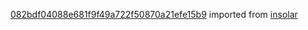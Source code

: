 [082bdf04088e681f9f49a722f50870a21efe15b9](https://github.com/insolar/insolar/commit/082bdf04088e681f9f49a722f50870a21efe15b9) imported from [insolar](https://github.com/insolar/insolar)
